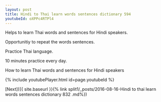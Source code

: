 ```yaml
---
layout: post
title: Hindi to Thai learn words sentences dictionary 594 
youtubeId: oXPPc4RTPl4
---
```

 
 
Helps to learn Thai words and sentences for Hindi speakers.

Opportunitiy to repeat the words sentences. 

Practice Thai language. 
 
10 minutes practice every day. 
 
How to learn Thai words and sentences for Hindi speakers 
 
{% include youtubePlayer.html id=page.youtubeId %}
 
 
[Next]({{ site.baseurl }}{% link  split1/_posts/2016-08-16-Hindi to thai learn words sentences dictionary 832 .md%})
 
